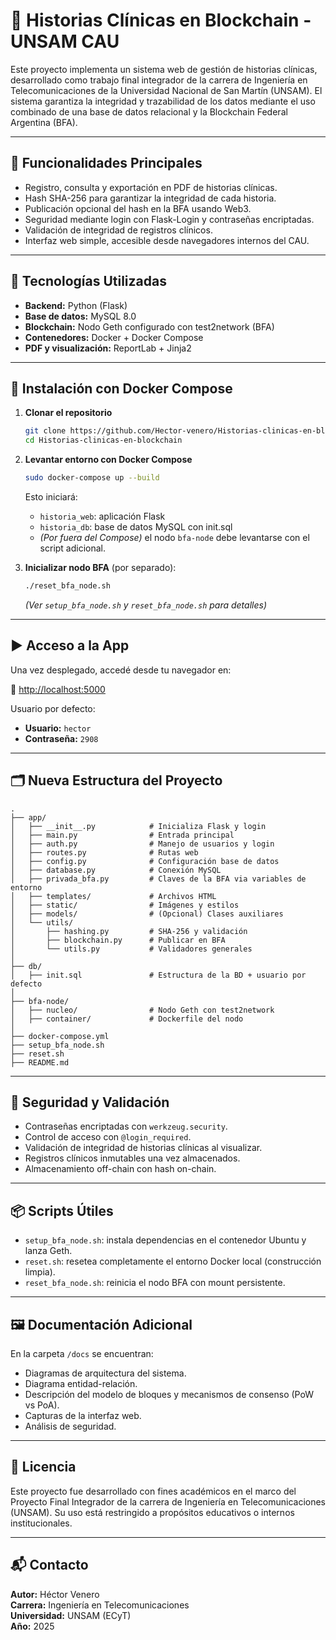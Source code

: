 # 🏥 Historias Clínicas en Blockchain - UNSAM CAU

Este proyecto implementa un sistema web de gestión de historias clínicas, desarrollado como trabajo final integrador de la carrera de Ingeniería en Telecomunicaciones de la Universidad Nacional de San Martín (UNSAM). El sistema garantiza la integridad y trazabilidad de los datos mediante el uso combinado de una base de datos relacional y la Blockchain Federal Argentina (BFA).

---

## 📌 Funcionalidades Principales

- Registro, consulta y exportación en PDF de historias clínicas.
- Hash SHA-256 para garantizar la integridad de cada historia.
- Publicación opcional del hash en la BFA usando Web3.
- Seguridad mediante login con Flask-Login y contraseñas encriptadas.
- Validación de integridad de registros clínicos.
- Interfaz web simple, accesible desde navegadores internos del CAU.

---

## 🧱 Tecnologías Utilizadas

- **Backend:** Python (Flask)
- **Base de datos:** MySQL 8.0
- **Blockchain:** Nodo Geth configurado con test2network (BFA)
- **Contenedores:** Docker + Docker Compose
- **PDF y visualización:** ReportLab + Jinja2

---

## 🐳 Instalación con Docker Compose

1. **Clonar el repositorio**

   ```bash
   git clone https://github.com/Hector-venero/Historias-clinicas-en-blockchain.git
   cd Historias-clinicas-en-blockchain
   ```

2. **Levantar entorno con Docker Compose**

   ```bash
   sudo docker-compose up --build
   ```

   Esto iniciará:

   - `historia_web`: aplicación Flask
   - `historia_db`: base de datos MySQL con init.sql
   - *(Por fuera del Compose)* el nodo `bfa-node` debe levantarse con el script adicional.

3. **Inicializar nodo BFA** (por separado):

   ```bash
   ./reset_bfa_node.sh
   ```

   *(Ver `setup_bfa_node.sh` y `reset_bfa_node.sh` para detalles)*

---

## ▶️ Acceso a la App

Una vez desplegado, accedé desde tu navegador en:

📍 [http://localhost:5000](http://localhost:5000)

Usuario por defecto:
- **Usuario:** `hector`
- **Contraseña:** `2908`

---

## 🗂️ Nueva Estructura del Proyecto

```
.
├── app/
│   ├── __init__.py            # Inicializa Flask y login
│   ├── main.py                # Entrada principal
│   ├── auth.py                # Manejo de usuarios y login
│   ├── routes.py              # Rutas web
│   ├── config.py              # Configuración base de datos
│   ├── database.py            # Conexión MySQL
│   ├── privada_bfa.py         # Claves de la BFA via variables de entorno
│   ├── templates/             # Archivos HTML
│   ├── static/                # Imágenes y estilos
│   ├── models/                # (Opcional) Clases auxiliares
│   └── utils/
│       ├── hashing.py         # SHA-256 y validación
│       ├── blockchain.py      # Publicar en BFA
│       └── utils.py           # Validadores generales
│
├── db/
│   ├── init.sql               # Estructura de la BD + usuario por defecto
│
├── bfa-node/
│   ├── nucleo/                # Nodo Geth con test2network
│   ├── container/             # Dockerfile del nodo
│
├── docker-compose.yml
├── setup_bfa_node.sh
├── reset.sh
├── README.md
```

---

## 🔐 Seguridad y Validación

- Contraseñas encriptadas con `werkzeug.security`.
- Control de acceso con `@login_required`.
- Validación de integridad de historias clínicas al visualizar.
- Registros clínicos inmutables una vez almacenados.
- Almacenamiento off-chain con hash on-chain.

---

## 📦 Scripts Útiles

- `setup_bfa_node.sh`: instala dependencias en el contenedor Ubuntu y lanza Geth.
- `reset.sh`: resetea completamente el entorno Docker local (construcción limpia).
- `reset_bfa_node.sh`: reinicia el nodo BFA con mount persistente.

---

## 🖼️ Documentación Adicional

En la carpeta `/docs` se encuentran:

- Diagramas de arquitectura del sistema.
- Diagrama entidad-relación.
- Descripción del modelo de bloques y mecanismos de consenso (PoW vs PoA).
- Capturas de la interfaz web.
- Análisis de seguridad.

---

## 🪪 Licencia

Este proyecto fue desarrollado con fines académicos en el marco del Proyecto Final Integrador de la carrera de Ingeniería en Telecomunicaciones (UNSAM). Su uso está restringido a propósitos educativos o internos institucionales.

---

## 📬 Contacto

**Autor:** Héctor Venero  
**Carrera:** Ingeniería en Telecomunicaciones  
**Universidad:** UNSAM (ECyT)  
**Año:** 2025